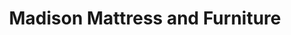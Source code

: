 ---
title: "Madison Mattress and Furniture"
url: /madison/madison-mattress-and-furniture/
shop: bed
---